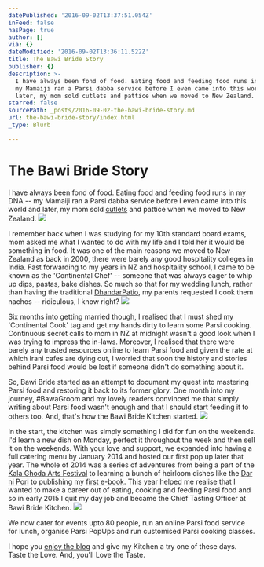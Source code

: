 ```yaml
---
datePublished: '2016-09-02T13:37:51.054Z'
inFeed: false
hasPage: true
author: []
via: {}
dateModified: '2016-09-02T13:36:11.522Z'
title: The Bawi Bride Story
publisher: {}
description: >-
  I have always been fond of food. Eating food and feeding food runs in my DNA –
  my Mamaiji ran a Parsi dabba service before I even came into this world and
  later, my mom sold cutlets and pattice when we moved to New Zealand.
starred: false
sourcePath: _posts/2016-09-02-the-bawi-bride-story.md
url: the-bawi-bride-story/index.html
_type: Blurb

---
```

# The Bawi Bride Story

I have always been fond of food. Eating food and feeding food runs in my DNA -- my Mamaiji ran a Parsi dabba service before I even came into this world and later, my mom sold [cutlets][0] and pattice when we moved to New Zealand.
![](https://the-grid-user-content.s3-us-west-2.amazonaws.com/3a68d66e-0677-4494-b5b4-5192bc52043a.png)

I remember back when I was studying for my 10th standard board exams, mom asked me what I wanted to do with my life and I told her it would be something in food. It was one of the main reasons we moved to New Zealand as back in 2000, there were barely any good hospitality colleges in India. Fast forwarding to my years in NZ and hospitality school, I came to be known as the 'Continental Chef' -- someone that was always eager to whip up dips, pastas, bake dishes. So much so that for my wedding lunch, rather than having the traditional [Dhandar][1][Patio][2], my parents requested I cook them nachos -- ridiculous, I know right?
![](https://the-grid-user-content.s3-us-west-2.amazonaws.com/eb215700-2a53-4d68-957e-f81629911513.jpg)

Six months into getting married though, I realised that I must shed my 'Continental Cook' tag and get my hands dirty to learn some Parsi cooking. Continuous secret calls to mom in NZ at midnight wasn't a good look when I was trying to impress the in-laws. Moreover, I realised that there were barely any trusted resources online to learn Parsi food and given the rate at which Irani cafes are dying out, I worried that soon the history and stories behind Parsi food would be lost if someone didn't do something about it.

So, Bawi Bride started as an attempt to document my quest into mastering Parsi food and restoring it back to its former glory. One month into my journey, \#BawaGroom and my lovely readers convinced me that simply writing about Parsi food wasn't enough and that I should start feeding it to others too. And, that's how the Bawi Bride Kitchen started.
![](https://the-grid-user-content.s3-us-west-2.amazonaws.com/3bffd175-e9bc-4db5-95df-bcd5717a0160.jpg)

In the start, the kitchen was simply something I did for fun on the weekends. I'd learn a new dish on Monday, perfect it throughout the week and then sell it on the weekends. With your love and support, we expanded into having a full catering menu by January 2014 and hosted our first pop up later that year. The whole of 2014 was a series of adventures from being a part of the [Kala Ghoda Arts Festival][3] to learning a bunch of heirloom dishes like the [Dar ni Pori][4] to publishing my [first e-book][5]. This year helped me realise that I wanted to make a career out of eating, cooking and feeding Parsi food and so in early 2015 I quit my day job and became the Chief Tasting Officer at Bawi Bride Kitchen.
![](https://the-grid-user-content.s3-us-west-2.amazonaws.com/91a33567-69b0-4447-9bbf-f7dfd4625716.jpg)

We now cater for events upto 80 people, run an online Parsi food service for lunch, organise Parsi PopUps and run customised Parsi cooking classes.

I hope you [enjoy the blog][6] and give my Kitchen a try one of these days. Taste the Love. And, you'll Love the Taste.

[0]: http://www.bawibride.com/mummys-kheema-cutlets/
[1]: http://www.bawibride.com/dhandar/
[2]: http://www.bawibride.com/tatrelo-prawn-patio/
[3]: http://www.bawibride.com/kala-ghoda-2014/
[4]: http://www.bawibride.com/dar-ni-pori/
[5]: http://www.bawibride.com/best-kept-secrets/eedu-edition/
[6]: http://www.bawibride.com/